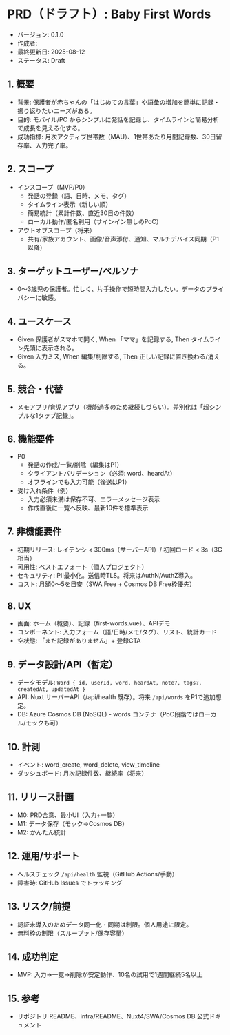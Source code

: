 # PRD（ドラフト）: Baby First Words

- バージョン: 0.1.0
- 作成者: 
- 最終更新日: 2025-08-12
- ステータス: Draft

## 1. 概要
- 背景: 保護者が赤ちゃんの「はじめての言葉」や語彙の増加を簡単に記録・振り返りたいニーズがある。
- 目的: モバイル/PC からシンプルに発話を記録し、タイムラインと簡易分析で成長を見える化する。
- 成功指標: 月次アクティブ世帯数（MAU）、1世帯あたり月間記録数、30日留存率、入力完了率。

## 2. スコープ
- インスコープ（MVP/P0）
  - 発話の登録（語、日時、メモ、タグ）
  - タイムライン表示（新しい順）
  - 簡易統計（累計件数、直近30日の件数）
  - ローカル動作/匿名利用（サインイン無しのPoC）
- アウトオブスコープ（将来）
  - 共有/家族アカウント、画像/音声添付、通知、マルチデバイス同期（P1以降）

## 3. ターゲットユーザー/ペルソナ
- 0〜3歳児の保護者。忙しく、片手操作で短時間入力したい。データのプライバシーに敏感。

## 4. ユースケース
- Given 保護者がスマホで開く, When 「ママ」を記録する, Then タイムライン先頭に表示される。
- Given 入力ミス, When 編集/削除する, Then 正しい記録に置き換わる/消える。

## 5. 競合・代替
- メモアプリ/育児アプリ（機能過多のため継続しづらい）。差別化は「超シンプルな1タップ記録」。

## 6. 機能要件
- P0
  - 発話の作成/一覧/削除（編集はP1）
  - クライアントバリデーション（必須: word、heardAt）
  - オフラインでも入力可能（後送はP1）
- 受け入れ条件（例）
  - 入力必須未満は保存不可、エラーメッセージ表示
  - 作成直後に一覧へ反映、最新10件を標準表示

## 7. 非機能要件
- 初期リリース: レイテンシ < 300ms（サーバーAPI）/ 初回ロード < 3s（3G相当）
- 可用性: ベストエフォート（個人プロジェクト）
- セキュリティ: PII最小化。送信時TLS。将来はAuthN/AuthZ導入。
- コスト: 月額$0〜$5を目安（SWA Free + Cosmos DB Free枠優先）

## 8. UX
- 画面: ホーム（概要）、記録（first-words.vue）、APIデモ
- コンポーネント: 入力フォーム（語/日時/メモ/タグ）、リスト、統計カード
- 空状態: 「まだ記録がありません」+ 登録CTA

## 9. データ設計/API（暫定）
- データモデル: `Word { id, userId, word, heardAt, note?, tags?, createdAt, updatedAt }`
- API: Nuxt サーバーAPI（/api/health 既存）。将来 `/api/words` をP1で追加想定。
- DB: Azure Cosmos DB (NoSQL) - words コンテナ（PoC段階ではローカル/モックも可）

## 10. 計測
- イベント: word_create, word_delete, view_timeline
- ダッシュボード: 月次記録件数、継続率（将来）

## 11. リリース計画
- M0: PRD合意、最小UI（入力+一覧）
- M1: データ保存（モック→Cosmos DB）
- M2: かんたん統計

## 12. 運用/サポート
- ヘルスチェック `/api/health` 監視（GitHub Actions/手動）
- 障害時: GitHub Issues でトラッキング

## 13. リスク/前提
- 認証未導入のためデータ同一化・同期は制限。個人用途に限定。
- 無料枠の制限（スループット/保存容量）

## 14. 成功判定
- MVP: 入力→一覧→削除が安定動作、10名の試用で1週間継続5名以上

## 15. 参考
- リポジトリ README、infra/README、Nuxt4/SWA/Cosmos DB 公式ドキュメント
